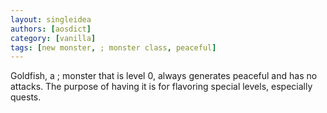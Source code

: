 ```yaml
---
layout: singleidea
authors: [aosdict]
category: [vanilla]
tags: [new monster, ; monster class, peaceful]
---
```

Goldfish, a <span class="nhsym clr-yellow">;</span> monster that is level 0, always generates peaceful and has no attacks. The purpose of having it is for flavoring special levels, especially quests.
